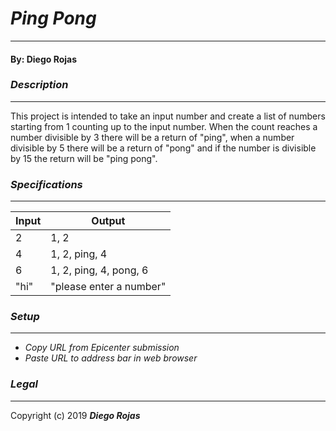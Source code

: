 # _Ping Pong_
___
#### By: Diego Rojas


### _Description_
___
This project is intended to take an input number and create a list of numbers starting from 1 counting up to the input number. When the count reaches a number divisible by 3 there will be a return of "ping", when a number divisible by 5 there will be a return of "pong" and if the number is divisible by 15 the return will be "ping pong".

### _Specifications_
___
|Input  | Output|
| ------------- | ------------- |
| 2  | 1, 2 |
| 4  | 1, 2, ping, 4  |
| 6 | 1, 2, ping, 4, pong, 6  |
| "hi"  | "please enter a number"  |

### _Setup_
___
* _Copy URL from Epicenter submission_
* _Paste URL to address bar in web browser_

### _Legal_
___
Copyright (c) 2019 **_Diego Rojas_**
